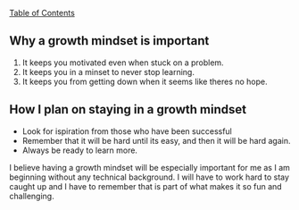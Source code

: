 [Table of Contents](README.md)

## Why a growth mindset is important
1. It keeps you motivated even when stuck on a problem.
2. It keeps you in a minset to never stop learning.
3. It keeps you from getting down when it seems like theres no hope.

## How I plan on staying in a growth mindset
- Look for ispiration from those who have been successful
- Remember that it will be hard until its easy, and then it will be hard again.
- Always be ready to learn more.

I believe having a growth mindset will be especially important for me as I am beginning without any technical background. I will have to work hard to stay caught up and I have to remember that is part of what makes it so fun and challenging.
